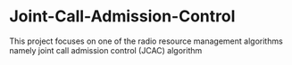 # Joint-Call-Admission-Control
This project focuses on one of the radio resource management algorithms namely joint call admission control (JCAC) algorithm
